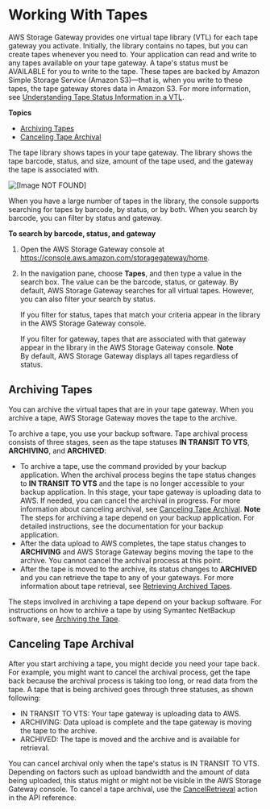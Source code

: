 # Working With Tapes<a name="managing-virtual-tapes-vtl"></a>

AWS Storage Gateway provides one virtual tape library \(VTL\) for each tape gateway you activate\. Initially, the library contains no tapes, but you can create tapes whenever you need to\. Your application can read and write to any tapes available on your tape gateway\. A tape's status must be AVAILABLE for you to write to the tape\. These tapes are backed by Amazon Simple Storage Service \(Amazon S3\)—that is, when you write to these tapes, the tape gateway stores data in Amazon S3\. For more information, see [Understanding Tape Status Information in a VTL](managing-gateway-vtl.md#tape-status)\.

**Topics**
+ [Archiving Tapes](#main-archiving-tapes-managing-vtl)
+ [Canceling Tape Archival](#main-canceling-archival-vtl)

The tape library shows tapes in your tape gateway\. The library shows the tape barcode, status, and size, amount of the tape used, and the gateway the tape is associated with\. 

![\[Image NOT FOUND\]](http://docs.aws.amazon.com/storagegateway/latest/userguide/images/created-tapes.png)

When you have a large number of tapes in the library, the console supports searching for tapes by barcode, by status, or by both\. When you search by barcode, you can filter by status and gateway\.

**To search by barcode, status, and gateway**

1. Open the AWS Storage Gateway console at [https://console\.aws\.amazon\.com/storagegateway/home](https://console.aws.amazon.com/storagegateway/)\.

1. In the navigation pane, choose **Tapes**, and then type a value in the search box\. The value can be the barcode, status, or gateway\. By default, AWS Storage Gateway searches for all virtual tapes\. However, you can also filter your search by status\.

   If you filter for status, tapes that match your criteria appear in the library in the AWS Storage Gateway console\.

   If you filter for gateway, tapes that are associated with that gateway appear in the library in the AWS Storage Gateway console\.
**Note**  
By default, AWS Storage Gateway displays all tapes regardless of status\.

## Archiving Tapes<a name="main-archiving-tapes-managing-vtl"></a>

You can archive the virtual tapes that are in your tape gateway\. When you archive a tape, AWS Storage Gateway moves the tape to the archive\.

To archive a tape, you use your backup software\. Tape archival process consists of three stages, seen as the tape statuses **IN TRANSIT TO VTS**, **ARCHIVING**, and **ARCHIVED**: 
+ To archive a tape, use the command provided by your backup application\. When the archival process begins the tape status changes to **IN TRANSIT TO VTS** and the tape is no longer accessible to your backup application\. In this stage, your tape gateway is uploading data to AWS\. If needed, you can cancel the archival in progress\. For more information about canceling archival, see [Canceling Tape Archival](#main-canceling-archival-vtl)\. 
**Note**  
The steps for archiving a tape depend on your backup application\. For detailed instructions, see the documentation for your backup application\.
+  After the data upload to AWS completes, the tape status changes to **ARCHIVING** and AWS Storage Gateway begins moving the tape to the archive\. You cannot cancel the archival process at this point\. 
+ After the tape is moved to the archive, its status changes to **ARCHIVED** and you can retrieve the tape to any of your gateways\. For more information about tape retrieval, see [Retrieving Archived Tapes](managing-gateway-vtl.md#retrieving-archived-tapes-vtl)\. 

The steps involved in archiving a tape depend on your backup software\. For instructions on how to archive a tape by using Symantec NetBackup software, see [Archiving the Tape](backup_netbackup-vtl.md#GettingStarted-archiving-tapes-vtl)\.

## Canceling Tape Archival<a name="main-canceling-archival-vtl"></a>

 After you start archiving a tape, you might decide you need your tape back\. For example, you might want to cancel the archival process, get the tape back because the archival process is taking too long, or read data from the tape\. A tape that is being archived goes through three statuses, as shown following:
+ IN TRANSIT TO VTS: Your tape gateway is uploading data to AWS\. 
+ ARCHIVING: Data upload is complete and the tape gateway is moving the tape to the archive\.
+ ARCHIVED: The tape is moved and the archive and is available for retrieval\.

You can cancel archival only when the tape's status is IN TRANSIT TO VTS\. Depending on factors such as upload bandwidth and the amount of data being uploaded, this status might or might not be visible in the AWS Storage Gateway console\. To cancel a tape archival, use the [CancelRetrieval](http://docs.aws.amazon.com/storagegateway/latest/APIReference//API_CancelRetrieval.html) action in the API reference\. 
